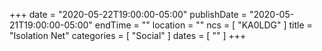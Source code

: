 +++
date = "2020-05-22T19:00:00-05:00"
publishDate = "2020-05-21T19:00:00-05:00"
endTime = ""
location = ""
ncs = [ "KA0LDG" ]
title = "Isolation Net"
categories = [ "Social" ]
dates = [ "" ]
+++

